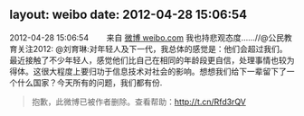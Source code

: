 layout: weibo
date: 2012-04-28 15:06:54
---
<meta name="referrer" content="no-referrer" />

2012-04-28 15:06:54  &nbsp;&nbsp;&nbsp;&nbsp;&nbsp;&nbsp; 来自 <a href="http://weibo.com/" rel="nofollow">微博 weibo.com</a>
我也持悲观态度……//@公民教育关注2012: @刘育琳:对年轻人及下一代，我总体的感觉是：他们会超过我们。最近接触了不少年轻人，感觉他们比自己在相同的年龄段更自信，处理事情也较为得体。这很大程度上要归功于信息技术对社会的影响。想想我们给下一辈留下了一个什么国家？今天所有的问题，我们都有份.
>  抱歉，此微博已被作者删除。查看帮助：http://t.cn/Rfd3rQV
